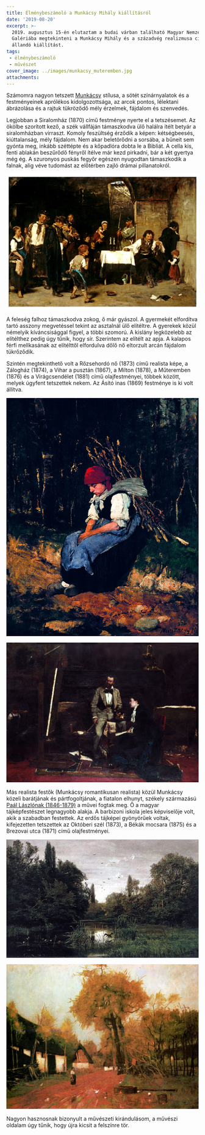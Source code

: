 ```yaml
---
title: Élménybeszámoló a Munkácsy Mihály kiállításról
date: '2019-08-20'
excerpt: >-
  2019. augusztus 15-én elutaztam a budai várban található Magyar Nemzeti
  Galériába megtekinteni a Munkácsy Mihály és a századvég realizmusa című
  állandó kiállítást.
tags:
 - élménybeszámoló
 - művészet
cover_image: ../images/munkacsy_muteremben.jpg
attachments:
---
```


Számomra nagyon tetszett [Munkácsy](https://hu.wikipedia.org/wiki/Munk%C3%A1csy_Mih%C3%A1ly) stílusa, a sötét színárnyalatok és a festményeinek aprólékos kidolgozottsága, az arcok pontos, lélektani ábrázolása és a rajtuk tükröződő mély érzelmek, fájdalom és szenvedés.

Legjobban a Siralomház (1870) című festménye nyerte el a tetszésemet. Az ökölbe szorított kező, a szék vállfáján támaszkodva ülő halálra ítélt betyár a siralomházban virraszt. Komoly feszültség érződik a képen: kétségbeesés, kiúttalanság, mély fájdalom. Nem akar beletörődni a sorsába, a bűneit sem gyónta meg, inkább széttépte és a kőpadlóra dobta le a Bibliát. A cella kis, fenti ablakán beszűrődő fényről ítélve már kezd pirkadni, bár a két gyertya még ég. A szuronyos puskás fegyőr egészen nyugodtan támaszkodik a falnak, alig véve tudomást az előtérben zajló drámai pillanatokról.

![Munkácsy Mihály: Siralomház (1870)](../images/uploads/munkacsy_siralomhaz.jpg)

A feleség falhoz támaszkodva zokog, ő már gyászol. A gyermekét elfordítva tartó asszony megvetéssel tekint az asztalnál ülő elítéltre. A gyerekek közül némelyik kíváncsisággal figyel, a többi szomorú. A kislány legközelebb az elítélthez pedig úgy tűnik, hogy sír. Szerintem az elítélt az apja. A kalapos férfi mellkasának az elítélttől elfordulva dőlő nő eltorzult arcán fájdalom tükrőződik.

Szintén megtekinthető volt a Rőzsehordó nő (1873) című realista képe, a Zálogház (1874), a Vihar a pusztán (1867), a Milton (1878), a Műteremben (1876) és a Virágcsendélet (1881) című olajfestményei, többek között, melyek úgyfent tetszettek nekem. Az Ásító inas (1869) festménye is ki volt állítva.

![Munkácsy Mihály: Rőzsehordó nő (1873)](../images/uploads/munkacsy_rozsehordo_no.jpg)

![Munkácsy Mihály: Műteremben (1876)](../images/uploads/munkacsy_muteremben.jpg)

Más realista festők (Munkácsy romantikusan realista) közül Munkácsy közeli barátjának és pártfogoltjának, a fiatalon elhunyt, székely származású [Paál Lászlónak (1846-1879)](https://hu.wikipedia.org/wiki/Pa%C3%A1l_L%C3%A1szl%C3%B3_(fest%C5%91)) a művei fogtak meg. Ő a magyar tájképfestészet legnagyobb alakja. A barbizoni iskola jeles képviselője volt, akik a szabadban festettek. Az erdős tájképei gyönyörűek voltak, kifejezetten tetszettek az Októberi szél (1873), a Békák mocsara (1875) és a Brezovai utca (1871) című olajfestményei.

![Paál László: Békák mocsara (1875)](../images/uploads/paal_bekak_mocsara.jpg)

![Paál László: Brezovai utca (1871)](../images/uploads/paal_brezovai_utca.jpg)

Nagyon hasznosnak bizonyult a művészeti kirándulásom, a művészi oldalam úgy tűnik, hogy újra kicsit a felszínre tör.

